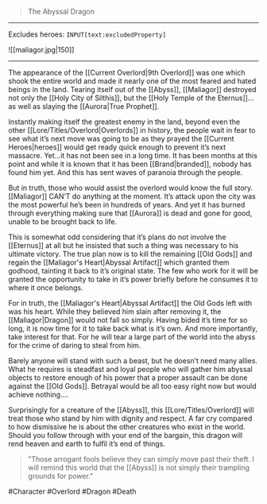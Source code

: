 >The Abyssal Dragon
---

Excludes heroes: `INPUT[text:excludedProperty]`

![[maliagor.jpg|150]]

---
The appearance of the [[Current Overlord|9th Overlord]] was one which shook the entire world and made it nearly one of the most feared and hated beings in the land. Tearing itself out of the [[Abyss]], [[Maliagor]] destroyed not only the [[Holy City of Silthis]], but the [[Holy Temple of the Eternus]]… as well as slaying the [[Aurora|True Prophet]].

Instantly making itself the greatest enemy in the land, beyond even the other [[Lore/Titles/Overlord|Overlords]] in history, the people wait in fear to see what it’s next move was going to be as they prayed the [[Current Heroes|heroes]] would get ready quick enough to prevent it’s next massacre. Yet…it has not been see in a long time. It has been months at this point and while it is known that it has been [[Brand|branded]], nobody has found him yet. And this has sent waves of paranoia through the people.

But in truth, those who would assist the overlord would know the full story. [[Maliagor]] CAN’T do anything at the moment. It’s attack upon the city was the most powerful he’s been in hundreds of years. And yet it has burned through everything making sure that [[Aurora]] is dead and gone for good, unable to be brought back to life.

This is somewhat odd considering that it’s plans do not involve the [[Eternus]] at all but he insisted that such a thing was necessary to his ultimate victory. The true plan now is to kill the remaining [[Old Gods]] and regain the [[Maliagor's Heart|Abyssal Artifact]] which granted them godhood, tainting it back to it’s original state. The few who work for it will be granted the opportunity to take in it’s power briefly before he consumes it to where it once belongs.

For in truth, the [[Maliagor's Heart|Abyssal Artifact]] the Old Gods left with was his heart. While they believed him slain after removing it, the [[Maliagor|Dragon]] would not fall so simply. Having bided it’s time for so long, it is now time for it to take back what is it’s own. And more importantly, take interest for that. For he will tear a large part of the world into the abyss for the crime of daring to steal from him.

Barely anyone will stand with such a beast, but he doesn’t need many allies. What he requires is steadfast and loyal people who will gather him abyssal objects to restore enough of his power that a proper assault can be done against the [[Old Gods]]. Betrayal would be all too easy right now but would achieve nothing….

Surprisingly for a creature of the [[Abyss]], this [[Lore/Titles/Overlord]] will treat those who stand by him with dignity and respect. A far cry compared to how dismissive he is about the other creatures who exist in the world. Should you follow through with your end of the bargain, this dragon will rend heaven and earth to fulfil it’s end of things.

> "Those arrogant fools believe they can simply move past their theft. I will remind this world that the [[Abyss]] is not simply their trampling grounds for power."

#Character #Overlord #Dragon #Death
